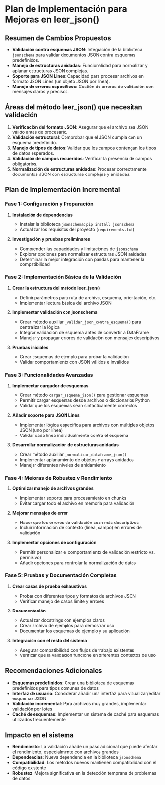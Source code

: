 # Plan de Implementación para Mejoras en leer_json()

## Resumen de Cambios Propuestos

- **Validación contra esquemas JSON**: Integración de la biblioteca `jsonschema` para validar documentos JSON contra esquemas predefinidos.
- **Manejo de estructuras anidadas**: Funcionalidad para normalizar y aplanar estructuras JSON complejas.
- **Soporte para JSON Lines**: Capacidad para procesar archivos en formato JSON Lines (un objeto JSON por línea).
- **Manejo de errores específicos**: Gestión de errores de validación con mensajes claros y precisos.

## Áreas del método leer_json() que necesitan validación

1. **Verificación del formato JSON**: Asegurar que el archivo sea JSON válido antes de procesarlo.
2. **Validación estructural**: Comprobar que el JSON cumpla con un esquema predefinido.
3. **Manejo de tipos de datos**: Validar que los campos contengan los tipos de datos esperados.
4. **Validación de campos requeridos**: Verificar la presencia de campos obligatorios.
5. **Normalización de estructuras anidadas**: Procesar correctamente documentos JSON con estructuras complejas y anidadas.

## Plan de Implementación Incremental

### Fase 1: Configuración y Preparación

1. **Instalación de dependencias**
   - Instalar la biblioteca `jsonschema`: `pip install jsonschema`
   - Actualizar los requisitos del proyecto (`requirements.txt`)

2. **Investigación y pruebas preliminares**
   - Comprender las capacidades y limitaciones de `jsonschema`
   - Explorar opciones para normalizar estructuras JSON anidadas
   - Determinar la mejor integración con pandas para mantener la compatibilidad

### Fase 2: Implementación Básica de la Validación

1. **Crear la estructura del método leer_json()**
   - Definir parámetros para ruta de archivo, esquema, orientación, etc.
   - Implementar lectura básica del archivo JSON

2. **Implementar validación con jsonschema**
   - Crear método auxiliar `_validar_json_contra_esquema()` para centralizar la lógica
   - Integrar validación de esquema antes de convertir a DataFrame
   - Manejar y propagar errores de validación con mensajes descriptivos

3. **Pruebas iniciales**
   - Crear esquemas de ejemplo para probar la validación
   - Validar comportamiento con JSON válidos e inválidos

### Fase 3: Funcionalidades Avanzadas

1. **Implementar cargador de esquemas**
   - Crear método `cargar_esquema_json()` para gestionar esquemas
   - Permitir cargar esquemas desde archivos o diccionarios Python
   - Validar que los esquemas sean sintácticamente correctos

2. **Añadir soporte para JSON Lines**
   - Implementar lógica específica para archivos con múltiples objetos JSON (uno por línea)
   - Validar cada línea individualmente contra el esquema

3. **Desarrollar normalización de estructuras anidadas**
   - Crear método auxiliar `_normalizar_dataframe_json()` 
   - Implementar aplanamiento de objetos y arrays anidados
   - Manejar diferentes niveles de anidamiento

### Fase 4: Mejoras de Robustez y Rendimiento

1. **Optimizar manejo de archivos grandes**
   - Implementar soporte para procesamiento en chunks
   - Evitar cargar todo el archivo en memoria para validación

2. **Mejorar mensajes de error**
   - Hacer que los errores de validación sean más descriptivos
   - Incluir información de contexto (línea, campo) en errores de validación

3. **Implementar opciones de configuración**
   - Permitir personalizar el comportamiento de validación (estricto vs. permisivo)
   - Añadir opciones para controlar la normalización de datos

### Fase 5: Pruebas y Documentación Completas

1. **Crear casos de prueba exhaustivos**
   - Probar con diferentes tipos y formatos de archivos JSON
   - Verificar manejo de casos límite y errores

2. **Documentación**
   - Actualizar docstrings con ejemplos claros
   - Crear archivo de ejemplos para demostrar uso
   - Documentar los esquemas de ejemplo y su aplicación

3. **Integración con el resto del sistema**
   - Asegurar compatibilidad con flujos de trabajo existentes
   - Verificar que la validación funcione en diferentes contextos de uso

## Recomendaciones Adicionales

- **Esquemas predefinidos**: Crear una biblioteca de esquemas predefinidos para tipos comunes de datos
- **Interfaz de usuario**: Considerar añadir una interfaz para visualizar/editar esquemas JSON
- **Validación incremental**: Para archivos muy grandes, implementar validación por lotes
- **Caché de esquemas**: Implementar un sistema de caché para esquemas utilizados frecuentemente

## Impacto en el sistema

- **Rendimiento**: La validación añade un paso adicional que puede afectar el rendimiento, especialmente con archivos grandes
- **Dependencias**: Nueva dependencia en la biblioteca `jsonschema`
- **Compatibilidad**: Los métodos nuevos mantienen compatibilidad con el código existente
- **Robustez**: Mejora significativa en la detección temprana de problemas de datos
